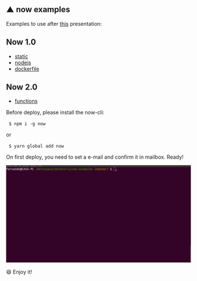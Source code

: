 ▲ now examples
----

Examples to use after [this](http://bit.ly/now-serverless) presentation:

## Now 1.0

* [static](/static)
* [nodejs](/nodejs)
* [dockerfile](/dockerfile)

## Now 2.0

* [functions](/functions)

Before deploy, please install the now-cli:

```
 $ npm i -g now
```

or

```
 $ yarn global add now
```

On first deploy, you need to set a e-mail and confirm it in mailbox.
Ready!

![Do login in Now only with email](now-login.gif)

:smile: Enjoy it!
